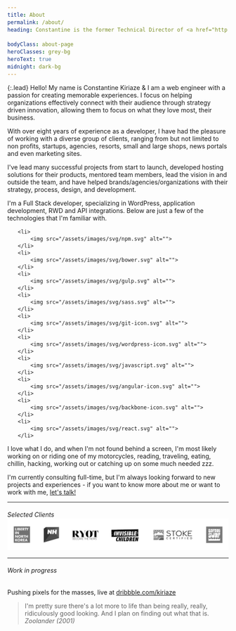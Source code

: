 ```yaml
---
title: About
permalink: /about/
heading: Constantine is the former Technical Director of <a href="http://madebygrizzly.com" target="new" class="giflinks" data-src="/assets/images/gifs/fur-sure-2.gif">Grizzly</a> and is now consulting for companies around the world, building <a href="/labs" class="giflinks" data-src="/assets/images/gifs/kitten-mittens-always-sunny.gif">solutions</a> to problems, writing <a href="http://github.com/kiriaze" target="new" class="giflinks" data-src="/assets/images/gifs/it-crowd-maurice-moss-frustration-fuck-this.gif">code</a>, posting <a href="/blog" class="giflinks" data-src="/assets/images/gifs/typing.gif">articles</a> and listening to <a href="/categories/#music" class="giflinks" data-src="/assets/images/gifs/funny-gifs-just-let-the-music-caress-you.gif">music</a>.<br>Based in San Diego, CA.

bodyClass: about-page
heroClasses: grey-bg
heroText: true
midnight: dark-bg
---
```


{:.lead}
Hello! My name is Constantine Kiriaze &amp; I am a web engineer with a passion for creating memorable experiences. I focus on helping organizations effectively connect with their audience through strategy driven innovation, allowing them to focus on what they love most, their business.

With over eight years of experience as a developer, I have had the pleasure of working with a diverse group of clients, ranging from but not limited to non profits, startups, agencies, resorts, small and large shops, news portals and even marketing sites.

I've lead many successful projects from start to launch, developed hosting solutions for their products, mentored team members, lead the vision in and outside the team, and have helped brands/agencies/organizations with their strategy, process, design, and development.

I'm a Full Stack developer, specializing in WordPress, application development, RWD and API integrations. Below are just a few of the technologies that I'm familiar with.
<!-- Below are a few of the technologies that I use daily. -->
<!-- I'm a Full Stack developer, specializing in WordPress & application development. -->

<!-- <img src="/assets/images/posts/p3-2.png" alt=""> -->

<ul class="stack-list">

	<li>
		<img src="/assets/images/svg/npm.svg" alt="">
	</li>
	<li>
		<img src="/assets/images/svg/bower.svg" alt="">
	</li>
	<li>
		<img src="/assets/images/svg/gulp.svg" alt="">
	</li>
	<li>
		<img src="/assets/images/svg/sass.svg" alt="">
	</li>
	<li>
		<img src="/assets/images/svg/git-icon.svg" alt="">
	</li>
	<li>
		<img src="/assets/images/svg/wordpress-icon.svg" alt="">
	</li>
	<li>
		<img src="/assets/images/svg/javascript.svg" alt="">
	</li>
	<li>
		<img src="/assets/images/svg/angular-icon.svg" alt="">
	</li>
	<li>
		<img src="/assets/images/svg/backbone-icon.svg" alt="">
	</li>
	<li>
		<img src="/assets/images/svg/react.svg" alt="">
	</li>

</ul>

I love what I do, and when I'm not found behind a screen, I'm most likely working on or riding one of my motorcycles, reading, traveling, eating, chillin, hacking, working out or catching up on some much needed zzz.

I'm currently consulting full-time, but I'm always looking forward to new projects and experiences - if you want to know more about me or want to work with me, <a href="mailto:hello@kiriaze.com">let's talk!</a>

<hr>

<h6 style="margin-bottom: 0;" class="text-align-center">Selected Clients</h6>
<img src="/assets/images/logos/clients-3.jpg" alt="" style="margin-top: 0; margin-bottom: 0;">
<!-- <img src="/assets/images/posts/clients.png" alt="" style="margin-top: 0; margin-bottom: 0;"> -->

<hr>

<div class="text-align-center">
	<h6>Work in progress</h6>
	<p>Pushing pixels for the masses, live at <a href="http://dribbble.com/kiriaze">dribbble.com/kiriaze</a></p>
	<ul class="dribbble-feed"></ul>
	<!-- <ul class="instagram-feed"></ul> -->
</div>

<!-- I started tinkering in web design in 2005 and I’m basically self-taught. Back then I was making myspace band pages - that’s right =) - and sites for small businesses. In 2008 I began taking a multimedia degree at Platt College in San Diego, recieving my Bachelors in Multimedia Design &amp; Communication.

During my degree I took a six month internship as a front-end dev, and at the end of my degree I got offered a Front-End position at another agency. I was later offered the position of Art Director there while still orchestrating their front-end development.

I left that position in search of something more meaningful, and found 5ifty&amp;5ifty where I became the Lead Developer, working with non profits around the world to help extend their reach, leading multiple projects with heavy emphasis in accessible, unique and mobile optimized experiences built with wordpress.

After my fill of the non profit world, I returned to the agency life where I was offered the Lead Developer position at Grizzly, and was later promoted to Technial Director. I’ve worked with many awesome clients ranging from artists, surf / snow industries &amp; resorts, global marketing companies, you name it. I've crafted custom network sollutions build on ssd cloud servers for clients to ensure their business needs were surpassed and that high traffic would never hinder their sites performance. I mentored developers and designed frameworks and systems to streamline efficiency, workflows and improve upon our industry standards.

<img src="/assets/images/posts/p4.jpg" alt="">
 -->


> I'm pretty sure there's a lot more to life than being really, really, ridiculously good looking.
> And I plan on finding out what that is.
> <cite>Zoolander (2001)</cite>

<!--
> Man who catch fly with chopstick accomplish anything.
> <cite>Mr. Miyagi (1984)</cite>
-->
